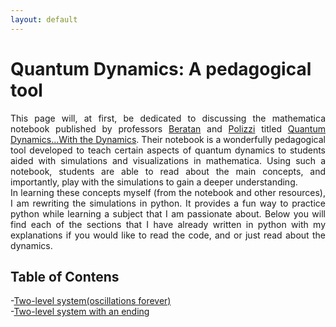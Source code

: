 ```yaml
---
layout: default
---
```


# Quantum Dynamics: A pedagogical tool
<div align="justify">

This page will, at first, be dedicated to discussing
the mathematica notebook published by professors
[Beratan](https://beratanlab.chem.duke.edu/) and [Polizzi](https://www.polizzilab.org/) 
titled [Quantum Dynamics...With the Dynamics](https://pubs.acs.org/doi/10.1021/acs.jchemed.5b00662).
Their notebook is a wonderfully pedagogical tool developed to 
teach certain aspects of quantum dynamics to students
aided with simulations and visualizations in mathematica. 
Using such a notebook, students are able to read about the
main concepts, and importantly, play with the simulations 
to gain a deeper understanding.  
In learning these concepts myself (from the notebook and other resources),
I am rewriting the simulations in python. It provides a fun
way to practice python while learning a subject that I am 
passionate about. Below you will find each of the
sections that I have already written in python
with my explanations if you would like to
read the code, and or just read about the dynamics.
</div>

## Table of Contens
-[Two-level system(oscillations forever)](/projects/QDWD/posts/twolevel.md)  
-[Two-level system with an ending]()
